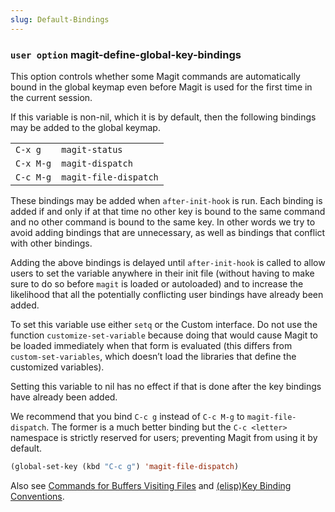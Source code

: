 ```yaml
---
slug: Default-Bindings
---
```


### <span className="tag useroption">`user option`</span> **magit-define-global-key-bindings**

This option controls whether some Magit commands are automatically bound in the global keymap even before Magit is used for the first time in the current session.

If this variable is non-nil, which it is by default, then the following bindings may be added to the global keymap.

|           |                       |
| --------- | --------------------- |
| `C-x g`   | `magit-status`        |
| `C-x M-g` | `magit-dispatch`      |
| `C-c M-g` | `magit-file-dispatch` |

These bindings may be added when `after-init-hook` is run. Each binding is added if and only if at that time no other key is bound to the same command and no other command is bound to the same key. In other words we try to avoid adding bindings that are unnecessary, as well as bindings that conflict with other bindings.

Adding the above bindings is delayed until `after-init-hook` is called to allow users to set the variable anywhere in their init file (without having to make sure to do so before `magit` is loaded or autoloaded) and to increase the likelihood that all the potentially conflicting user bindings have already been added.

To set this variable use either `setq` or the Custom interface. Do not use the function `customize-set-variable` because doing that would cause Magit to be loaded immediately when that form is evaluated (this differs from `custom-set-variables`, which doesn’t load the libraries that define the customized variables).

Setting this variable to nil has no effect if that is done after the key bindings have already been added.

We recommend that you bind `C-c g` instead of `C-c M-g` to `magit-file-dispatch`. The former is a much better binding but the `C-c <letter>` namespace is strictly reserved for users; preventing Magit from using it by default.

```lisp
(global-set-key (kbd "C-c g") 'magit-file-dispatch)
```

Also see [Commands for Buffers Visiting Files](/docs/magit/Commands-for-Buffers-Visiting-Files) and [(elisp)Key Binding Conventions](https://www.gnu.org/software/emacs/manual/html_mono/elisp.html#Key-Binding-Conventions).

